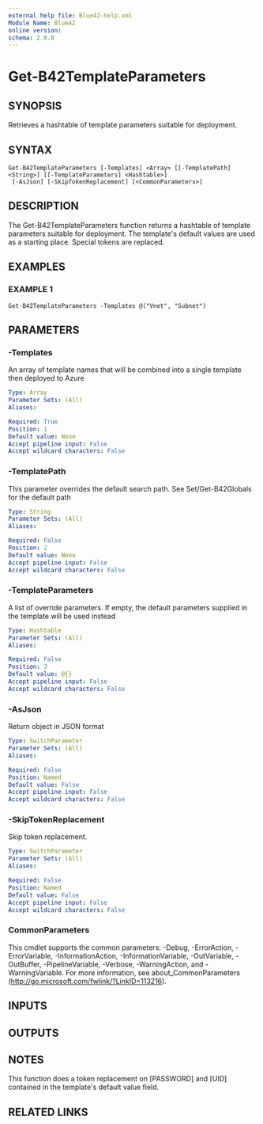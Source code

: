 ```yaml
---
external help file: Blue42-help.xml
Module Name: Blue42
online version:
schema: 2.0.0
---
```


# Get-B42TemplateParameters

## SYNOPSIS
Retrieves a hashtable of template parameters suitable for deployment.

## SYNTAX

```
Get-B42TemplateParameters [-Templates] <Array> [[-TemplatePath] <String>] [[-TemplateParameters] <Hashtable>]
 [-AsJson] [-SkipTokenReplacement] [<CommonParameters>]
```

## DESCRIPTION
The Get-B42TemplateParameters function returns a hashtable of template parameters suitable for deployment.
The template's default values are used as a starting place.
Special tokens are replaced.

## EXAMPLES

### EXAMPLE 1
```
Get-B42TemplateParameters -Templates @("Vnet", "Subnet")
```

## PARAMETERS

### -Templates
An array of template names that will be combined into a single template then deployed to Azure

```yaml
Type: Array
Parameter Sets: (All)
Aliases:

Required: True
Position: 1
Default value: None
Accept pipeline input: False
Accept wildcard characters: False
```

### -TemplatePath
This parameter overrides the default search path.
See Set/Get-B42Globals for the default path

```yaml
Type: String
Parameter Sets: (All)
Aliases:

Required: False
Position: 2
Default value: None
Accept pipeline input: False
Accept wildcard characters: False
```

### -TemplateParameters
A list of override parameters.
If empty, the default parameters supplied in the template will be used instead

```yaml
Type: Hashtable
Parameter Sets: (All)
Aliases:

Required: False
Position: 3
Default value: @{}
Accept pipeline input: False
Accept wildcard characters: False
```

### -AsJson
Return object in JSON format

```yaml
Type: SwitchParameter
Parameter Sets: (All)
Aliases:

Required: False
Position: Named
Default value: False
Accept pipeline input: False
Accept wildcard characters: False
```

### -SkipTokenReplacement
Skip token replacement.

```yaml
Type: SwitchParameter
Parameter Sets: (All)
Aliases:

Required: False
Position: Named
Default value: False
Accept pipeline input: False
Accept wildcard characters: False
```

### CommonParameters
This cmdlet supports the common parameters: -Debug, -ErrorAction, -ErrorVariable, -InformationAction, -InformationVariable, -OutVariable, -OutBuffer, -PipelineVariable, -Verbose, -WarningAction, and -WarningVariable.
For more information, see about_CommonParameters (http://go.microsoft.com/fwlink/?LinkID=113216).

## INPUTS

## OUTPUTS

## NOTES
This function does a token replacement on \[PASSWORD\] and \[UID\] contained in the template's default value field.

## RELATED LINKS
